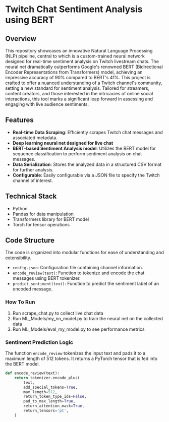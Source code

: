 # Twitch Chat Sentiment Analysis using BERT

## Overview

This repository showcases an innovative Natural Language Processing (NLP) pipeline, central to which is a custom-trained neural network designed for real-time sentiment analysis on Twitch livestream chats. The neural net dramatically outperforms Google's renowned BERT (Bidirectional Encoder Representations from Transformers) model, achieving an impressive accuracy of 90% compared to BERT's 41%. This project is crafted to offer a nuanced understanding of a Twitch channel's community, setting a new standard for sentiment analysis. Tailored for streamers, content creators, and those interested in the intricacies of online social interactions, this tool marks a significant leap forward in assessing and engaging with live audience sentiments.

## Features

- **Real-time Data Scraping**: Efficiently scrapes Twitch chat messages and associated metadata.
- **Deep learning neural net designed for live chat**
- **BERT-based Sentiment Analysis model**: Utilizes the BERT model for sequence classification to perform sentiment analysis on chat messages.
- **Data Serialization**: Stores the analyzed data in a structured CSV format for further analysis.
- **Configurable**: Easily configurable via a JSON file to specify the Twitch channel of interest.

## Technical Stack

- Python
- Pandas for data manipulation
- Transformers library for BERT model
- Torch for tensor operations

## Code Structure

The code is organized into modular functions for ease of understanding and extensibility.

- `config.json`: Configuration file containing channel information.
- `encode_review(text)`: Function to tokenize and encode the chat messages using BERT tokenizer.
- `predict_sentiment(text)`: Function to predict the sentiment label of an encoded message.

### How To Run

1. Run scrape_chat.py to collect live chat data
2. Run ML_Models/my_nn_model.py to train the neural net on the collected data
3. Run ML_Models/eval_my_model.py to see performance metrics
  
### Sentiment Prediction Logic

The function `encode_review` tokenizes the input text and pads it to a maximum length of 512 tokens. It returns a PyTorch tensor that is fed into the BERT model.

```python
def encode_review(text):
    return tokenizer.encode_plus(
        text,
        add_special_tokens=True,
        max_length=512,
        return_token_type_ids=False,
        pad_to_max_length=True,
        return_attention_mask=True,
        return_tensors='pt',
    )
```
